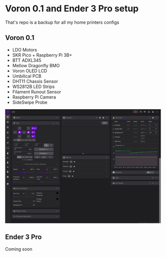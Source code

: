 
# Voron 0.1 and Ender 3 Pro setup

That's repo is a backup for all my home printers configs

## Voron 0.1
- LDO Motors
- SKR Pico + Raspberry Pi 3B+
- BTT ADXL345
- Mellow Dragonfly BMO
- Voron OLED LCD
- Umbilical PCB
- DHT11 Chassis Sensor
- WS2812B LED Strips
- Filament Runout Sensor
- Raspberry Pi Camera
- SideSwipe Probe

![alt text](v0.png "v0 Fluidd")
## Ender 3 Pro
Coming soon
